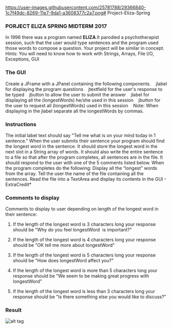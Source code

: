 https://user-images.githubusercontent.com/25781788/29366840-1c7f49dc-8269-11e7-9da1-a3608377c2a7.png# Project-Eliza-Spring
<h3>PORJECT ELIZA SPRING MIDTERM 2017</h3>

In 1996 there was a program named <b>ELIZA</b>.It parodied a psychotherapist session, such that the user would type sentences and the program used those words to compose a question. Your project will be similar in concept.
Hints: You will need to know how to work with Strings, Arrays, File I/O, Exceptions, GUI


<h3> The GUI</h3>

Create a JFrame with a JPanel containing the following components.
   jlabel for displaying the program questions
   jtextfield for the user's response to be typed
   jbutton to allow the user to submit the answer
   jlabel for displaying all the (longestWords) he/she used in this session
   jbutton for the user to request all (longestWords) used in this session 
   Note: When displaying in the jlabel separate all the longestWords by commas.
   
<h3>Instructions</h3>

The initial label text should say "Tell me what is on your mind today in 1 sentence.”
When the user submits their sentence your program should find the longest word in the sentence.
It should store the longest word in the next slot in a String array of words.
It should also write the entire sentence to a file so that after the program completes, all sentences are in the file.
It should respond to the user with one of the 5 comments listed below.
When the program completes do the following:
Display all the “longest” words from the array.
Tell the user the name of the file containing all the sentences.
Read the file into a TextArea and display its contents in the GUI - ExtraCredit* 

<h3>Comments to display</h3>

Comments to display to user depending on length of the longest word in their sentence:
1. If the length of the longest word is 3 characters long your response should be "Why do you feel longestWord  is important?"

2. If the length of the longest word is 4 characters long your response should be "OK tell me more about longestWord"

3. If the length of the longest word is 5 characters long your response should be "How does longestWord affect you?"

4. If the length of the longest word is more than 5 characters long your response should be "We seem to be making great progress with longestWord"

5. If the length of the longest word is less than 3 characters long your response should be "Is there something else you would like to discuss?"

<h3>Result</h3>

![alt tag](https://user-images.githubusercontent.com/25781788/29366840-1c7f49dc-8269-11e7-9da1-a3608377c2a7.png)










